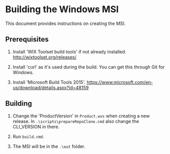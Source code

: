 Building the Windows MSI
========================

This document provides instructions on creating the MSI.

Prerequisites
-------------

1. Install 'WIX Toolset build tools' if not already installed.
    http://wixtoolset.org/releases/

2. Install 'curl' as it's used during the build.
    You can get this through Git for Windows.

3. Install 'Microsoft Build Tools 2015'.
    https://www.microsoft.com/en-us/download/details.aspx?id=48159

Building
--------

1. Change the 'ProductVersion' in `Product.wxs` when creating a new release.
    In `.\scripts\prepareRepoClone.cmd` also change the CLI_VERSION in there.

2. Run `build.cmd`.

3. The MSI will be in the `.\out` folder.

